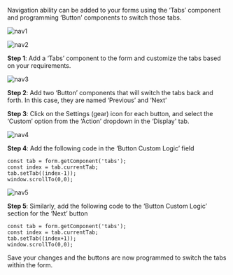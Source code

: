 Navigation ability can be added to your forms using the ‘Tabs’ component and programming ‘Button’ components to switch those tabs.

![nav1](https://user-images.githubusercontent.com/91633223/203415099-cc0d93df-4a37-4261-90e8-4b6b25d2626e.png)

![nav2](https://user-images.githubusercontent.com/91633223/203415103-e29d6ae4-f009-4936-bbb5-d5def4f9c4cd.png)

**Step 1**: Add a ‘Tabs’ component to the form and customize the tabs based on your requirements. 

![nav3](https://user-images.githubusercontent.com/91633223/203415241-980110ae-4be5-4e5d-946a-93e15d1e84d5.png)

**Step 2**: Add two ‘Button’ components that will switch the tabs back and forth. In this case, they are named ‘Previous’ and ‘Next’

**Step 3**: Click on the Settings (gear) icon for each button, and select the ‘Custom’ option from the ‘Action’ dropdown in the ‘Display' tab.

![nav4](https://user-images.githubusercontent.com/91633223/203415419-572e347d-10c4-4512-bdaa-6e3a1d442092.png)

**Step 4**: Add the following code in the ‘Button Custom Logic’ field

```
const tab = form.getComponent('tabs');
const index = tab.currentTab;
tab.setTab((index-1));
window.scrollTo(0,0);
```

![nav5](https://user-images.githubusercontent.com/91633223/203415546-b9e5223f-7c3e-44ef-a857-19fffc4baef0.png)

**Step 5**: Similarly, add the following code to the ‘Button Custom Logic’ section for the ‘Next’ button

```
const tab = form.getComponent('tabs');
const index = tab.currentTab;
tab.setTab((index+1));
window.scrollTo(0,0);
```

Save your changes and the buttons are now programmed to switch the tabs within the form. 
